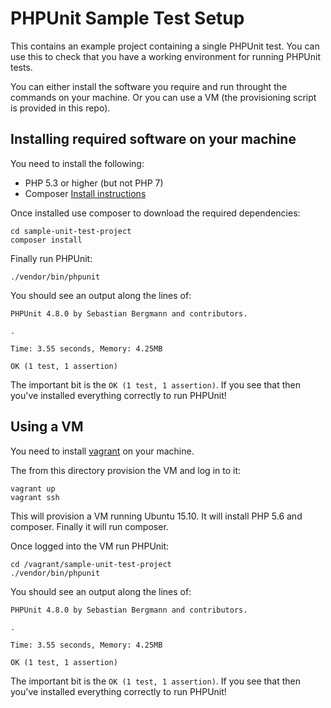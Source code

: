 # PHPUnit Sample Test Setup

This contains an example project containing a single PHPUnit test. You can use this to check that you have a working environment for running PHPUnit tests. 

You can either install the software you require and run throught the commands on your machine. Or you can use a VM (the provisioning script is provided in this repo).


## Installing required software on your machine

You need to install the following:

- PHP 5.3 or higher (but not PHP 7)
- Composer [Install instructions](https://getcomposer.org/doc/00-intro.md)

Once installed use composer to download the required dependencies:

```
cd sample-unit-test-project
composer install
```


Finally run PHPUnit:

```
./vendor/bin/phpunit 
```

You should see an output along the lines of:

```
PHPUnit 4.8.0 by Sebastian Bergmann and contributors.

.

Time: 3.55 seconds, Memory: 4.25MB

OK (1 test, 1 assertion)
```

The important bit is the `OK (1 test, 1 assertion)`. If you see that then you've installed everything correctly to run PHPUnit!


## Using a VM

You need to install [vagrant](https://www.vagrantup.com/) on your machine. 

The from this directory provision the VM and log in to it:

```
vagrant up
vagrant ssh
```

This will provision a VM running Ubuntu 15.10. It will install PHP 5.6 and composer. Finally it will run composer. 

Once logged into the VM run PHPUnit:

```
cd /vagrant/sample-unit-test-project
./vendor/bin/phpunit
```


You should see an output along the lines of:

```
PHPUnit 4.8.0 by Sebastian Bergmann and contributors.

.

Time: 3.55 seconds, Memory: 4.25MB

OK (1 test, 1 assertion)
```

The important bit is the `OK (1 test, 1 assertion)`. If you see that then you've installed everything correctly to run PHPUnit!


